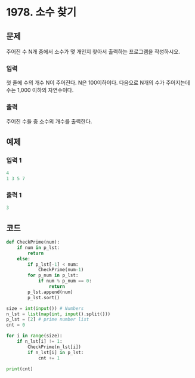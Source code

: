 # 1978. 소수 찾기



## 문제

주어진 수 N개 중에서 소수가 몇 개인지 찾아서 출력하는 프로그램을 작성하시오.



### 입력

첫 줄에 수의 개수 N이 주어진다. N은 100이하이다. 다음으로 N개의 수가 주어지는데 수는 1,000 이하의 자연수이다.

### 출력

주어진 수들 중 소수의 개수를 출력한다.



## 예제

### 입력 1

```python
4
1 3 5 7
```

### 출력 1

```python
3
```





## 코드

```python
def CheckPrime(num):
    if num in p_lst:
        return
    else:
        if p_lst[-1] < num:
            CheckPrime(num-1)
        for p_num in p_lst:
            if num % p_num == 0:
                return
        p_lst.append(num)
        p_lst.sort()

size = int(input()) # Numbers
n_lst = list(map(int, input().split()))
p_lst = [2] # prime number list
cnt = 0

for i in range(size):
    if n_lst[i] != 1:
        CheckPrime(n_lst[i])
        if n_lst[i] in p_lst:
            cnt += 1

print(cnt)
```













